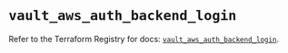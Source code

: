 # `vault_aws_auth_backend_login`

Refer to the Terraform Registry for docs: [`vault_aws_auth_backend_login`](https://registry.terraform.io/providers/hashicorp/vault/4.4.0/docs/resources/aws_auth_backend_login).
